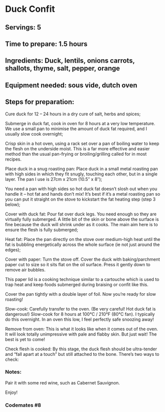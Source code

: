 # Duck Confit

## Servings: 5

## Time to prepare: 1.5 hours

## Ingredients: Duck, lentils, onions carrots, shallots, thyme, salt, pepper, orange


## Equipment needed: sous vide, dutch oven


## Steps for preparation:
Cure duck for 12 – 24 hours in a dry cure of salt, herbs and spices;

Submerge in duck fat, cook in oven for 8 hours at a very low temperature. We use a small pan to minimise the amount of duck fat required, and I usually slow cook overnight;

Crisp skin in a hot oven, using a rack set over a pan of boiling water to keep the flesh on the underside moist. This is a far more effective and easier method than the usual pan-frying or broiling/grilling called for in most recipes.

Place duck in a snug roasting pan: Place duck in a small metal roasting pan with high sides in which they fit snugly, touching each other, but in a single layer. The pan I use is 27cm x 21cm (10.5″ x 8″);

You need a pan with high sides so hot duck fat doesn’t slosh out when you handle it – hot fat and hands don’t mix! It’s best if it’s a metal roasting pan so you can put it straight on the stove to kickstart the fat heating step (step 3 below);

Cover with duck fat: Pour fat over duck legs. You need enough so they are virtually fully submerged. A little bit of the skin or bone above the surface is fine because the duck will shrink under as it cooks. The main aim here is to ensure the flesh is fully submerged;

Heat fat: Place the pan directly on the stove over medium-high heat until the fat is bubbling energetically across the whole surface (ie not just around the edges);

Cover with paper: Turn the stove off. Cover the duck with baking/parchment paper cut to size so it sits flat on the oil surface. Press it gently down to remove air bubbles.

This paper lid is a cooking technique similar to a cartouche which is used to trap heat and keep foods submerged during braising or confit like this.

Cover the pan tightly with a double layer of foil. Now you’re ready for slow roasting!

Slow-cook: Carefully transfer to the oven. (Be very careful! Hot duck fat is dangerous!) Slow-cook for 8 hours at 100°C / 210°F (80°C fan). I typically do this overnight. In an oven this low, I feel perfectly safe snoozing away!

Remove from oven: This is what it looks like when it comes out of the oven. It will look totally unimpressive with pale and flabby skin. But just wait! The best is yet to come!

Check flesh is cooked: By this stage, the duck flesh should be ultra-tender and “fall apart at a touch” but still attached to the bone. There’s two ways to check:


### Notes:
Pair it with some red wine, such as Cabernet Sauvignon. 

Enjoy!
### Codemates #8 
